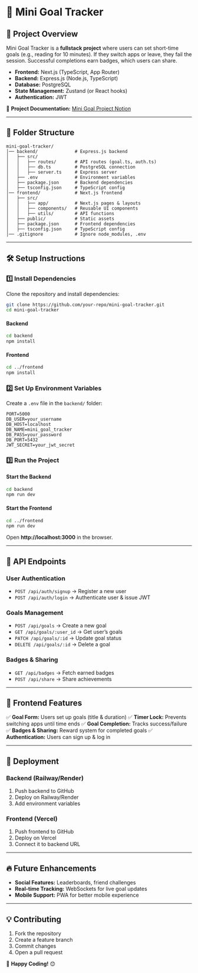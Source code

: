 # 🚀 Mini Goal Tracker

## 📌 Project Overview
Mini Goal Tracker is a **fullstack project** where users can set short-time goals (e.g., reading for 10 minutes). If they switch apps or leave, they fail the session. Successful completions earn badges, which users can share.

- **Frontend:** Next.js (TypeScript, App Router)
- **Backend:** Express.js (Node.js, TypeScript)
- **Database:** PostgreSQL
- **State Management:** Zustand (or React hooks)
- **Authentication:** JWT

📌 **Project Documentation:** [Mini Goal Project Notion](https://www.notion.so/Mini-Goal-Project-From-Mar-3rd-1ad0d989af95804f8d7cd7c084aa71dd?pvs=4)

---

## 📂 Folder Structure
```
mini-goal-tracker/
│── backend/              # Express.js backend
│   ├── src/
│   │   ├── routes/       # API routes (goal.ts, auth.ts)
│   │   ├── db.ts         # PostgreSQL connection
│   │   ├── server.ts     # Express server
│   ├── .env              # Environment variables
│   ├── package.json      # Backend dependencies
│   ├── tsconfig.json     # TypeScript config
│── frontend/             # Next.js frontend
│   ├── src/
│   │   ├── app/          # Next.js pages & layouts
│   │   ├── components/   # Reusable UI components
│   │   ├── utils/        # API functions
│   ├── public/           # Static assets
│   ├── package.json      # Frontend dependencies
│   ├── tsconfig.json     # TypeScript config
│── .gitignore            # Ignore node_modules, .env
```

---

## 🛠️ Setup Instructions
### 1️⃣ Install Dependencies
Clone the repository and install dependencies:
```sh
git clone https://github.com/your-repo/mini-goal-tracker.git
cd mini-goal-tracker
```
#### **Backend**
```sh
cd backend
npm install
```
#### **Frontend**
```sh
cd ../frontend
npm install
```

### 2️⃣ Set Up Environment Variables
Create a `.env` file in the `backend/` folder:
```env
PORT=5000
DB_USER=your_username
DB_HOST=localhost
DB_NAME=mini_goal_tracker
DB_PASS=your_password
DB_PORT=5432
JWT_SECRET=your_jwt_secret
```

### 3️⃣ Run the Project
#### **Start the Backend**
```sh
cd backend
npm run dev
```
#### **Start the Frontend**
```sh
cd ../frontend
npm run dev
```
Open **http://localhost:3000** in the browser.

---

## 📌 API Endpoints
### **User Authentication**
- `POST /api/auth/signup` → Register a new user
- `POST /api/auth/login` → Authenticate user & issue JWT

### **Goals Management**
- `POST /api/goals` → Create a new goal
- `GET /api/goals/:user_id` → Get user’s goals
- `PATCH /api/goals/:id` → Update goal status
- `DELETE /api/goals/:id` → Delete a goal

### **Badges & Sharing**
- `GET /api/badges` → Fetch earned badges
- `POST /api/share` → Share achievements

---

## 🎨 Frontend Features
✅ **Goal Form:** Users set up goals (title & duration)
✅ **Timer Lock:** Prevents switching apps until time ends
✅ **Goal Completion:** Tracks success/failure
✅ **Badges & Sharing:** Reward system for completed goals
✅ **Authentication:** Users can sign up & log in

---

## 🚀 Deployment
### **Backend (Railway/Render)**
1. Push backend to GitHub
2. Deploy on Railway/Render
3. Add environment variables

### **Frontend (Vercel)**
1. Push frontend to GitHub
2. Deploy on Vercel
3. Connect it to backend URL

---

## 🔥 Future Enhancements
- **Social Features:** Leaderboards, friend challenges
- **Real-time Tracking:** WebSockets for live goal updates
- **Mobile Support:** PWA for better mobile experience

---

## 💡 Contributing
1. Fork the repository
2. Create a feature branch
3. Commit changes
4. Open a pull request

🚀 **Happy Coding!** 😊

